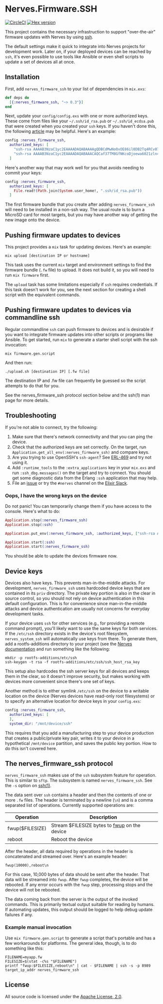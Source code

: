 # Nerves.Firmware.SSH

[![CircleCI](https://circleci.com/gh/nerves-project/nerves_firmware_ssh/tree/main.svg?style=svg)](https://circleci.com/gh/nerves-project/nerves_firmware_ssh/tree/main)
[![Hex version](https://img.shields.io/hexpm/v/nerves_firmware_ssh.svg "Hex version")](https://hex.pm/packages/nerves_firmware_ssh)

This project contains the necessary infrastruction to support "over-the-air"
firmware updates with Nerves by using
[ssh](https://en.wikipedia.org/wiki/Secure_Shell).

The default settings make it quick to integrate into Nerves projects for
development work. Later on, if your deployed devices can be reached by `ssh`,
it's even possible to use tools like Ansible or even shell scripts to update a
set of devices all at once.

## Installation

First, add `nerves_firmware_ssh` to your list of dependencies in `mix.exs`:

```elixir
def deps do
  [{:nerves_firmware_ssh, "~> 0.3"}]
end
```

Next, update your `config/config.exs` with one or more authorized keys. These
come from files like your `~/.ssh/id_rsa.pub` or `~/.ssh/id_ecdsa.pub` that were
created when you created your `ssh` keys. If you haven't done this, the following
[article](https://help.github.com/articles/generating-a-new-ssh-key-and-adding-it-to-the-ssh-agent/)
may be helpful. Here's an example:

```elixir
config :nerves_firmware_ssh,
  authorized_keys: [
    "ssh-rsa AAAAB3NzaC1yc2EAAAADAQABAAAAgQDBCdMwNo0xOE86il0DB2Tq4RCv07XvnV7W1uQBlOOE0ZZVjxmTIOiu8XcSLy0mHj11qX5pQH3Th6Jmyqdj",
    "ssh-rsa AAAAB3NzaC1yc2EAAAADAQABAAACAQCaf37TM8GfNKcoDjoewa6021zln4GvmOiXqW6SRpF61uNWZXurPte1u8frrJX1P/hGxCL7YN3cV6eZqRiF"
  ]
```

Here's another way that may work well for you that avoids needing to commit your keys:

```elixir
config :nerves_firmware_ssh,
  authorized_keys: [
    File.read!(Path.join(System.user_home!, ".ssh/id_rsa.pub"))
  ]
```

The first firmware bundle that you create after adding `nerves_firmware_ssh`
will need to be installed in a non-ssh way. The usual route is to burn a MicroSD
card for most targets, but you may have another way of getting the new image
onto the device.

## Pushing firmware updates to devices

This project provides a `mix` task for updating devices. Here's an example:

```shell
mix upload [destination IP or hostname]
```

This task uses the current `mix` target and environment settings to find the
firmware bundle (`.fw` file) to upload. It does not build it, so you will need
to run `mix firmware` first.

The `upload` task has some limitations especially if `ssh` requires credentials.
If this task doesn't work for you, see the next section for
creating a shell script with the equivalent commands.

## Pushing firmware updates to devices via commandline ssh

Regular commandline `ssh` can push firmware to devices and is desirable if you
want to integrate firmware updates into other scripts or programs like Ansible.
To get started, run `mix` to generate a starter shell script with the ssh
invocation:

```shell
mix firmware.gen.script
```

And then run:

```shell
./upload.sh [destination IP] [.fw file]
```

The destination IP and .fw file can frequently be guessed so the script
attempts to do that for you.

See the nerves_firmware_ssh protocol section below and the ssh(1) man page for
more details.

## Troubleshooting

If you're not able to connect, try the following:

1. Make sure that there's network connectivity and that you can ping the device.
2. Check that the authorized keys are set correctly. On the target, run
   `Application.get_all_env(:nerves_firmware_ssh)` and compare keys.
3. Are you trying to use OpenSSH's `ssh-agent`? See
   [ERL-469](https://bugs.erlang.org/browse/ERL-469) and try not using it.
4. Add `:runtime_tools` to the `:extra_applications` key in your `mix.exs` and
   run `:ssh_dbg.messages()` on the target and try to connect. You should get
   some diagnostic data from the Erlang `:ssh` application that may help.
5. File an [issue](https://github.com/nerves-project/nerves_firmware_ssh/issues/new)
   or try the `#nerves` channel on the [Elixir Slack](https://elixir-slackin.herokuapp.com/).

### Oops, I have the wrong keys on the device

Do not panic! You can temporarily change them if you have access to the console.
Here's what to do:

```elixir
Application.stop(:nerves_firmware_ssh)
Application.stop(:ssh)

Application.put_env(:nerves_firmware_ssh, :authorized_keys, ["ssh-rsa AAAAB3NzaC1yc2EAA..."])

Application.start(:ssh)
Application.start(:nerves_firmware_ssh)
```

You should be able to update the devices firmware now.

## Device keys

Devices also have keys. This prevents man-in-the-middle attacks. For
development, `nerves_firmware_ssh` uses hardcoded device keys that are contained
in its `priv` directory. The private key portion is also in the clear in
source control, so you should not rely on device authentication in this default
configuration. This is for convenience since man-in-the-middle attacks and
device authentication are usually not concerns for everyday development tasks.

If your device uses `ssh` for other services (e.g., for providing a remote
command prompt), you'll likely want to use the same keys for both services. If
the `/etc/ssh` directory exists in the device's root filesystem,
`nerves_system_ssh` will automatically use keys from there. To generate them,
add a rootfs-additions directory to your project (see the [Nerves
documentation](https://hexdocs.pm/nerves/advanced-configuration.html#root-filesystem-additions)
and run something like the following:

```shell
mkdir -p rootfs-additions/etc/ssh
ssh-keygen -t rsa -f rootfs-additions/etc/ssh/ssh_host_rsa_key
```

This setup also hardcodes the ssh server keys for all devices and keeps them in
the clear, so it doesn't improve security, but makes working with devices more
convenient since there's one set of keys.

Another method is to either symlink `/etc/ssh` on the device to a writable
location on the device (Nerves devices have read-only root filesystems) or to
specify an alternative location for device keys in your `config.exs`:

```elixir
config :nerves_firmware_ssh,
  authorized_keys: [
  ],
  system_dir: "/mnt/device/ssh"
```

This requires that you add a manufacturing step to your device production that
creates a public/private key pair, writes it to your device in a hypothetical
`/mnt/device` partition, and saves the public key portion. How to do this isn't
covered here.

## The nerves_firmware_ssh protocol

`nerves_firmware_ssh` makes use of the `ssh` subsystem feature for operation.
This is similar to `sftp`. The subsystem is named `nerves_firmware_ssh`. See the
`-s` option on [ssh(1)](https://man.openbsd.org/ssh).

The data sent over `ssh` contains a header and then the contents of one or more
`.fw` files. The header is terminated by a newline (`\n`) and is a comma
separated list of operations. Currently supported operations are:

Operation         | Description
------------------|------------
fwup($FILESIZE)   | Stream $FILESIZE bytes to [fwup](https://github.com/fhunleth/fwup) on the device
reboot            | Reboot the device

After the header, all data required by operations in the header is concatenated
and streamed over. Here's an example header:

`fwup(10000),reboot\n`

For this case, 10,000 bytes of data should be sent after the header. That data
will be streamed into `fwup`. After `fwup` completes, the device will be
rebooted. If any error occurs with the `fwup` step, processing stops and the
device will not be rebooted.

The data coming back from the server is the output of the invoked commands. This
is primarily textual output suitable for reading by humans. If automating
updates, this output should be logged to help debug update failures if any.

### Example manual invocation

Use `mix firmware.gen.script` to generate a script that's portable and has a few
workarounds for platforms. The general idea, though, is to do something like
this:

```shell
FILENAME=myapp.fw
FILESIZE=$(stat -c%s "$FILENAME")
printf "fwup:$FILESIZE,reboot\n" | cat - $FILENAME | ssh -s -p 8989 target_ip_addr nerves_firmware_ssh
```

## License

All source code is licensed under the
[Apache License, 2.0](https://opensource.org/licenses/Apache-2.0).
